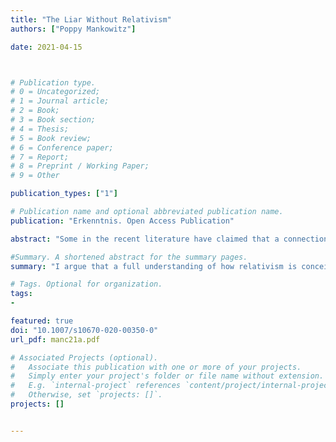 ```yaml
---
title: "The Liar Without Relativism"
authors: ["Poppy Mankowitz"]

date: 2021-04-15



# Publication type.
# 0 = Uncategorized;
# 1 = Journal article;
# 2 = Book;
# 3 = Book section;
# 4 = Thesis;
# 5 = Book review;
# 6 = Conference paper;
# 7 = Report;
# 8 = Preprint / Working Paper;
# 9 = Other

publication_types: ["1"]

# Publication name and optional abbreviated publication name.
publication: "Erkenntnis. Open Access Publication"

abstract: "Some in the recent literature have claimed that a connection exists between the Liar paradox and semantic relativism: the view that the truth values of certain occurrences of sentences depend on the contexts at which they are assessed. Sagi (Erkenntnis 82(4):913–928, 2017) argues that contextualist accounts of the Liar paradox are committed to relativism, and Rudnicki and Łukowski (Synthese 1–20, 2019) propose a new account that they classify as relativist. I argue that a full understanding of how relativism is conceived within theories of natural language shows that neither of the purported connections can be maintained. There is no reason why a solution to the Liar paradox needs to accept relativism."

#Summary. A shortened abstract for the summary pages.
summary: "I argue that a full understanding of how relativism is conceived within theories of natural language shows that neither of the purported connections can be maintained. There is no reason why a solution to the Liar paradox needs to accept relativism."

# Tags. Optional for organization.
tags:
-

featured: true
doi: "10.1007/s10670-020-00350-0"
url_pdf: manc21a.pdf

# Associated Projects (optional).
#   Associate this publication with one or more of your projects.
#   Simply enter your project's folder or file name without extension.
#   E.g. `internal-project` references `content/project/internal-project/index.md`.
#   Otherwise, set `projects: []`.
projects: []


---
```

